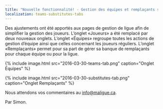 ```yaml
---
title: "Nouvelle fonctionnalité! - Gestion des équipes et remplaçants simplifiée"
localization: teams-substitutes-tabs
---
```

Des ajustements ont été apportés aux pages de gestion de ligue afin de simplifier la gestion des joueurs. L’onglet «Joueurs» a été remplacé par deux nouveaux onglets. L’onglet «Équipes» regroupe toutes les actions de gestion d’équipe ainsi que celles concernant les joueurs réguliers. L’onglet «Remplaçants» permet pour sa part de gérer sa banque de remplaçants pour chaque équipe ou pour la ligue.

{% include image.html src="2016-03-30-teams-tab.png" caption="Onglet Équipes" %}

{% include image.html src="2016-03-30-substitutes-tab.png" caption="Onglet Remplaçants" %}

Nous attendons vos commentaires au [info@maligue.ca](mailto:info@maligue.ca).

Par Simon.